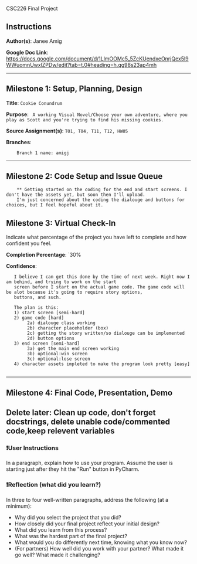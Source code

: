 CSC226 Final Project

## Instructions

**Author(s)**: Janee Amig

**Google Doc Link**: https://docs.google.com/document/d/1LlmOOMc5_5ZcKUendxeOnrjQex5l9WWuomnUwxlZPDw/edit?tab=t.0#heading=h.qg98s23ap4mh 

---

## Milestone 1: Setup, Planning, Design

**Title**: `Cookie Conundrum`

**Purpose**: ` A working Visual Novel/Choose your own adventure, where you play as Scott and you're trying to
                 find his missing cookies.`

**Source Assignment(s)**: `T01, T04, T11, T12, HW05`

**Branches**:

```
    Branch 1 name: amigj
```
---

## Milestone 2: Code Setup and Issue Queue

```
    ** Getting started on the coding for the end and start screens. I don't have the assets yet, but soon then I'll upload.
    I'm just concerned about the coding the dialouge and buttons for choices, but I feel hopeful about it.
```

## Milestone 3: Virtual Check-In

Indicate what percentage of the project you have left to complete and how confident you feel. 

**Completion Percentage**: `30%

**Confidence**:

```
   I believe I can get this done by the time of next week. Right now I am behind, and trying to work on the start
   screen before I start on the actual game code. The game code will be alot because it's going to require story options,
   buttons, and such.
   
   The plan is this:
   1) start screen [semi-hard]
   2) game code [hard]
        2a) dialouge class working
        2b) character placeholder (box)
        2c) getting the story written/so dialouge can be implemented
        2d) button options
   3) end screen [semi-hard]
        3a) get the main end screen working
        3b) optional:win screen
        3c) optional:lose screen
   4) character assets impleted to make the program look pretty [easy]
   
```
---

## Milestone 4: Final Code, Presentation, Demo

## Delete later: Clean up code, don't forget docstrings, delete unable code/commented code,keep relevent variables
### ❗User Instructions
In a paragraph, explain how to use your program. Assume the user is starting just after they hit the "Run" button 
in PyCharm. 

### ❗Reflection (what did you learn?)
In three to four well-written paragraphs, address the following (at a minimum):
- Why did you select the project that you did?
- How closely did your final project reflect your initial design?
- What did you learn from this process?
- What was the hardest part of the final project?
- What would you do differently next time, knowing what you know now?
- (For partners) How well did you work with your partner? What made it go well? What made it challenging?